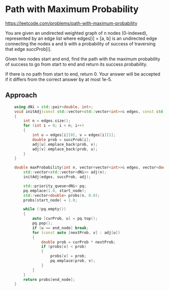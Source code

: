 # Path with Maximum Probability

https://leetcode.com/problems/path-with-maximum-probability

You are given an undirected weighted graph of n nodes (0-indexed), represented by an edge list where edges[i] = [a, b] is an undirected edge connecting the nodes a and b with a probability of success of traversing that edge succProb[i].

Given two nodes start and end, find the path with the maximum probability of success to go from start to end and return its success probability.

If there is no path from start to end, return 0. Your answer will be accepted if it differs from the correct answer by at most 1e-5.


## Approach 

``` C++
    using dNi = std::pair<double, int>;
    void initAdj(const std::vector<std::vector<int>>& edges, const std::vector<double>& succProb, std::vector<std::vector<dNi>>& adj)
    {
        int n = edges.size();
        for (int i = 0; i < n; i++)
        {
            int u = edges[i][0], v = edges[i][1];
            double prob = succProb[i];
            adj[u].emplace_back(prob, v);
            adj[v].emplace_back(prob, u);
        }
    }

    double maxProbability(int n, vector<vector<int>>& edges, vector<double>& succProb, int start_node, int end_node) {
        std::vector<std::vector<dNi>> adj(n);
        initAdj(edges, succProb, adj);

        std::priority_queue<dNi> pq;
        pq.emplace(1.0, start_node);
        std::vector<double> probs(n, 0.0);
        probs[start_node] = 1.0;

        while (!pq.empty())
        {
            auto [curProb, u] = pq.top();
            pq.pop();
            if (u == end_node) break;
            for (const auto [nextProb, v] : adj[u])
            {
                double prob = curProb * nextProb;
                if (probs[v] < prob)
                {
                    probs[v] = prob;
                    pq.emplace(prob, v);
                }
            }
        }
        return probs[end_node];
    }
```